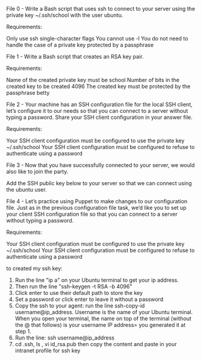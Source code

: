 File 0 - Write a Bash script that uses ssh to connect to your server using the private key ~/.ssh/school with the user ubuntu.

Requirements:

Only use ssh single-character flags
You cannot use -l
You do not need to handle the case of a private key protected by a passphrase

File 1 - Write a Bash script that creates an RSA key pair.

Requirements:

Name of the created private key must be school
Number of bits in the created key to be created 4096
The created key must be protected by the passphrase betty


File 2 - Your machine has an SSH configuration file for the local SSH client, let’s configure it to our needs so that you can connect to a server without typing a password. Share your SSH client configuration in your answer file.

Requirements:

Your SSH client configuration must be configured to use the private key ~/.ssh/school
Your SSH client configuration must be configured to refuse to authenticate using a password

File 3 - Now that you have successfully connected to your server, we would also like to join the party.

Add the SSH public key below to your server so that we can connect using the ubuntu user.

File 4 - Let’s practice using Puppet to make changes to our configuration file. Just as in the previous configuration file task, we’d like you to set up your client SSH configuration file so that you can connect to a server without typing a password.

Requirements:

Your SSH client configuration must be configured to use the private key ~/.ssh/school
Your SSH client configuration must be configured to refuse to authenticate using a password

to  created my ssh key:
1. Run the line "ip a" on your Ubuntu terminal to get your ip address.
2. Then run the line "ssh-keygen -t RSA -b 4096"
3. Click enter to use their default path to store the key
4. Set a password or click enter to leave it without a password
5. Copy the ssh  to your agent: run the line ssh-copy-id username@ip_address.
Username is the name of your Ubuntu terminal. When you open your terminal, the name on top of the terminal (without the @ that follows) is your username
IP address= you generated it at step 1.
6. Run the line: ssh username@ip_address
7. cd .ssh, ls , vi id_rsa.pub then copy the content and paste in your intranet profile for ssh key
